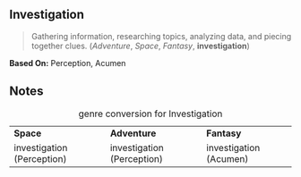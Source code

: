 Investigation
-------------

> Gathering information, researching topics, analyzing data, and piecing together clues. (_Adventure_, _Space_, _Fantasy_, __investigation__)

__Based On:__ <span title='Adventure & Space'>Perception</span>, <span title='Fantasy'>Acumen</span>

Notes
-----

<table>
<caption>genre conversion for Investigation</caption>
<tr><td><strong>Space</strong></td><td><strong>Adventure</strong></td><td><strong>Fantasy</strong></td></tr>
<tr><td>investigation (Perception)</td><td>investigation (Perception)</td><td>investigation (Acumen)</td></tr>
</table>
